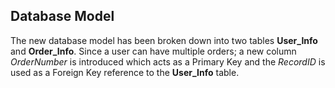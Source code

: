## Database Model

The new database model has been broken down into two tables **User_Info** and **Order_Info**. Since a user can have multiple orders; a new column *OrderNumber* is introduced which acts as a Primary Key and the *RecordID* is used as a Foreign Key reference to the **User_Info** table.


